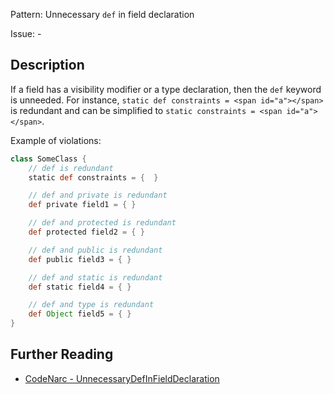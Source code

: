 Pattern: Unnecessary `def` in field declaration

Issue: -

## Description

If a field has a visibility modifier or a type declaration, then the `def` keyword is unneeded. For instance, `static def constraints = <span id="a"></span>` is redundant and can be simplified to `static constraints = <span id="a"></span>`.

Example of violations:

``` groovy
class SomeClass {
    // def is redundant
    static def constraints = {  }

    // def and private is redundant
    def private field1 = { }

    // def and protected is redundant
    def protected field2 = { }

    // def and public is redundant
    def public field3 = { }

    // def and static is redundant
    def static field4 = { }

    // def and type is redundant
    def Object field5 = { }
}
```

## Further Reading

* [CodeNarc - UnnecessaryDefInFieldDeclaration](http://codenarc.sourceforge.net/codenarc-rules-unnecessary.html#UnnecessaryDefInFieldDeclaration)